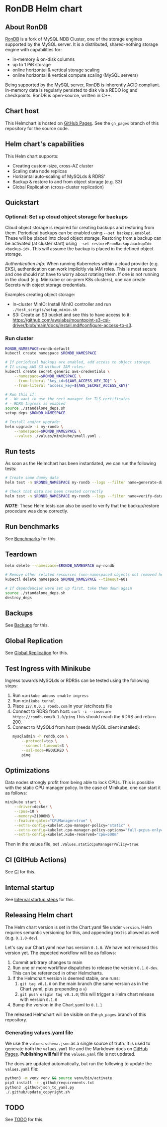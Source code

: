 # RonDB Helm chart

## About RonDB

[RonDB](https://docs.rondb.com) is a fork of MySQL NDB Cluster, one of the storage engines supported by the MySQL server. It is a distributed, shared-nothing storage engine with capabilities for:

- in-memory & on-disk columns
- up to 1 PiB storage
- online horizontal & vertical storage scaling
- online horizontal & vertical compute scaling (MySQL servers)

Being supported by the MySQL server, RonDB is inherently ACID compliant. In-memory data is regularly persisted to disk via a REDO log and checkpoints. RonDB is open-source, written in C++.

## Chart host

This Helmchart is hosted on [GitHub Pages](https://logicalclocks.github.io/rondb-helm/). See the `gh_pages` branch of this repository for the source code.

## Helm chart's capabilities

This Helm chart supports:

- Creating custom-size, cross-AZ cluster
- Scaling data node replicas
- Horizontal auto-scaling of MySQLds & RDRS'
- Backup & restore to and from object storage (e.g. S3)
- Global Replication (cross-cluster replication)

## Quickstart

### Optional: Set up cloud object storage for backups

Cloud object storage is required for creating backups and restoring from them. Periodical backups can be
enabled using `--set backups.enabled`. These will be placed into cloud object storage. Restoring from a backup
can be activated (at cluster start) using `--set restoreFromBackup.backupId=<backup-id>`. This will assume the
backup is placed in the defined object storage.

_Authentication info:_ When running Kubernetes within a cloud provider (e.g. EKS), authentication can work implicitly via IAM roles.
This is most secure and one should not have to worry about rotating them. If one is not running in the cloud
(e.g. Minikube or on-prem K8s clusters), one can create Secrets with object storage credentials.

Examples creating object storage:
* In-cluster MinIO: Install MinIO controller and run `./test_scripts/setup_minio.sh`
* S3: Create an S3 bucket and see this to have access to it: https://github.com/awslabs/mountpoint-s3-csi-driver/blob/main/docs/install.md#configure-access-to-s3.

### Run cluster

```bash
RONDB_NAMESPACE=rondb-default
kubectl create namespace $RONDB_NAMESPACE

# If periodical backups are enabled, add access to object storage.
# If using AWS S3 without IAM roles:
kubectl create secret generic aws-credentials \
    --namespace=$RONDB_NAMESPACE \
    --from-literal "key_id=${AWS_ACCESS_KEY_ID}" \
    --from-literal "access_key=${AWS_SECRET_ACCESS_KEY}"

# Run this if:
# - We want to use the cert-manager for TLS certificates
# - RDRS Ingress is enabled
source ./standalone_deps.sh
setup_deps $RONDB_NAMESPACE

# Install and/or upgrade:
helm upgrade -i my-rondb \
    --namespace=$RONDB_NAMESPACE \
    --values ./values/minikube/small.yaml .
```

## Run tests

As soon as the Helmchart has been instantiated, we can run the following tests:

```bash
# Create some dummy data
helm test -n $RONDB_NAMESPACE my-rondb --logs --filter name=generate-data

# Check that data has been created correctly
helm test -n $RONDB_NAMESPACE my-rondb --logs --filter name=verify-data
```

***NOTE***: These Helm tests can also be used to verify that the backup/restore procedure was done correctly.

## Run benchmarks

See [Benchmarks](docs/benchmarks.md) for this.

## Teardown

```bash
helm delete --namespace=$RONDB_NAMESPACE my-rondb

# Remove other related resources (non-namespaced objects not removed here e.g. PriorityClass)
kubectl delete namespace $RONDB_NAMESPACE --timeout=60s

# If dependencies were set up first, take them down again
source ./standalone_deps.sh
destroy_deps
```

## Backups

See [Backups](docs/backups.md) for this.

## Global Replication

See [Global Replication](docs/global_replication.md) for this.

## Test Ingress with Minikube

Ingress towards MySQLds or RDRSs can be tested using the following steps:

1. Run `minikube addons enable ingress`
2. Run `minikube tunnel`
3. Place `127.0.0.1 rondb.com` in your /etc/hosts file
4. Connect to RDRS from host:
    `curl -i --insecure https://rondb.com/0.1.0/ping`
    This should reach the RDRS and return 200.
5. Connect to MySQLd from host (needs MySQL client installed):
    ```bash
    mysqladmin -h rondb.com \
        --protocol=tcp \
        --connect-timeout=3 \
        --ssl-mode=REQUIRED \
        ping
    ```

## Optimizations

Data nodes strongly profit from being able to lock CPUs. This is possible with the
static CPU manager policy. In the case of Minikube, one can start it as follows:

```bash
minikube start \
    --driver=docker \
    --cpus=10 \
    --memory=21000MB \
    --feature-gates="CPUManager=true" \
    --extra-config=kubelet.cpu-manager-policy="static" \
    --extra-config=kubelet.cpu-manager-policy-options="full-pcpus-only=true" \
    --extra-config=kubelet.kube-reserved="cpu=500m"
```

Then in the values file, set `.Values.staticCpuManagerPolicy=true`.

## CI (GitHub Actions)

See [CI](docs/github_actions.md) for this.

## Internal startup

See [Internal startup steps](docs/internal_startup.md) for this.

## Releasing Helm chart

The Helm chart version is set in the Chart.yaml file under `version`. Helm requires semantic versioning for this, and appending text is allowed as well (e.g. `0.1.0-dev`).

Let's say our Chart.yaml now has version `0.1.0`. We have not released this version yet. The expected workflow will be as follows:
1. Commit arbitrary changes to main
2. Run one or more workflow dispatches to release the version `0.1.0-dev`. This can be referenced in other Helmcharts.
3. If the Helmchart version is deemed stable, one runs:
   1. `git tag v0.1.0` on the main branch (the same version as in the Chart.yaml, plus prepending a `v`)
   2. `git push origin tag v0.1.0`; this will trigger a Helm chart release with version `0.1.0`
4. Bump the version in the Chart.yaml to `0.1.1`

The released Helmchart will be visible on the `gh_pages` branch of this repository.

### Generating values.yaml file

We use the `values.schema.json` as a single source of truth. It is used to generate both the `values.yaml` file and the Markdown docs on [GitHub Pages](https://logicalclocks.github.io/rondb-helm/). **Publishing will fail** if the `values.yaml` file is not updated.

The docs are updated automatically, but run the following to update the `values.yaml` file:

```bash
python3 -m venv venv && source venv/bin/activate
pip3 install -r .github/requirements.txt
python3 .github/json_to_yaml.py
./.github/update_copyright.sh
```

## TODO

See [TODO](docs/todo.md) for this.
